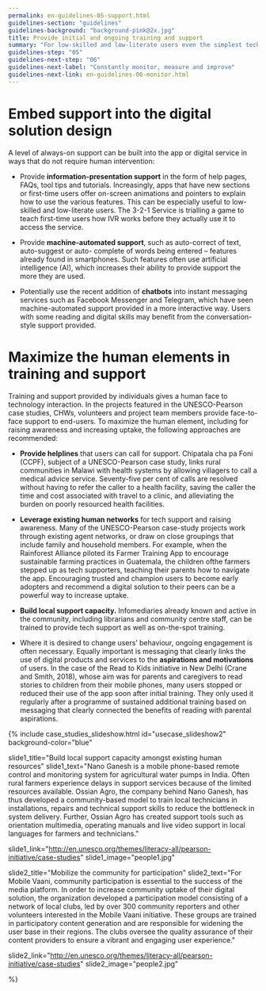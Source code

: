 ```yaml
---
permalink: en-guidelines-05-support.html
guidelines-section: "guidelines"
guidelines-background: "background-pink@2x.jpg"
title: Provide initial and ongoing training and support
summary: "For low-skilled and low-literate users even the simplest technology interactions can be challenging. There is a real need to provide training and support to these users as they encounter digital solutions for the first time – the onboarding process – and then continue with usage. For example, even for the 3-2-1 Service, whose IVR system requires the user only to listen to a range of options and press a number to make a selection, training and support was necessary. Training and support can be provided in the digital solution itself, as well as in real life. Further, raising awareness in the community and leveraging the ‘human network’ is essential to increasing uptake of the digital solution.."
guidelines-step: "05"
guidelines-next-step: "06"
guidelines-next-label: "Constantly monitor, measure and improve"
guidelines-next-link: en-guidelines-06-monitor.html
---
```



# Embed support into the digital solution design


A level of always-on support can be built into the app or digital service in ways that do not require human intervention:

- Provide **information-presentation support** in the form of help pages, FAQs, tool tips and tutorials. Increasingly, apps that have new sections or first-time users offer on-screen animations and pointers to explain how to use the various features. This can be especially useful to low-skilled and low-literate users. The 3-2-1 Service is trialling a game to teach first-time users how IVR works before they actually use it to access the service.


- Provide **machine-automated support**, such as auto-correct of text, auto-suggest or auto- complete of words being entered – features already found in smartphones. Such features often use artificial intelligence (AI), which increases their ability to provide support the more they are used.

- Potentially use the recent addition of **chatbots** into instant messaging services such as Facebook Messenger and Telegram, which have seen machine-automated support provided in a more interactive way. Users with some reading and digital skills may benefit from the conversation-style support provided.


# Maximize the human elements in training and support


 Training and support provided by individuals gives a human face to technology interaction.
 In the projects featured in the UNESCO-Pearson case studies, CHWs, volunteers and project team members provide face-to-face support to end-users.
 To maximize the human element, including for raising awareness and increasing uptake, the following approaches are recommended:

 - **Provide helplines** that users can call for support. Chipatala cha pa Foni (CCPF), subject of a UNESCO-Pearson case study, links rural communities in Malawi with health systems by allowing villagers to call a medical advice service. Seventy-five per cent of calls are resolved without having to refer the caller to a health facility, saving the caller the time and cost associated with travel to a clinic, and alleviating the burden on poorly resourced health facilities.


 - **Leverage existing human networks** for tech support and raising awareness. Many of the UNESCO-Pearson case-study projects work through existing agent networks, or draw on close groupings that include family and household members. For example, when the Rainforest Alliance piloted its Farmer Training App to encourage sustainable farming practices in Guatemala, the children ofthe farmers stepped up as tech supporters, teaching their parents how to navigate the app. Encouraging trusted and champion users to become early adopters and recommend a digital solution to their peers can be a powerful way to increase uptake.


 - **Build local support capacity.** Infomediaries already known and active in the community, including librarians and community centre staff, can be trained to provide tech support as well as on-the-spot training.

 - Where it is desired to change users’ behaviour, ongoing engagement is often necessary. Equally important is messaging that clearly links the use of digital products and services to the **aspirations and motivations** of users. In the case of the Read to Kids initiative in New Delhi (Crane and Smith, 2018), whose aim was for parents and caregivers to read stories to children from their mobile phones, many users stopped or reduced their use of the app soon after initial training. They
 only used it regularly after a programme of sustained additional training based on messaging that clearly connected the benefits of reading with parental aspirations.

 {% include case_studies_slideshow.html
 id="usecase_slideshow2"
 background-color="blue"

 slide1_title="Build local support capacity amongst existing human resources"
 slide1_text="Nano Ganesh is a mobile phone-based remote control and monitoring system for agricultural water pumps in India. Often rural farmers experience delays in support services because of the limited resources available. Ossian Agro, the company behind Nano Ganesh, has thus developed a community-based model to train local technicians in installations, repairs and technical support skills to reduce the bottleneck in system delivery. Further, Ossian Agro has created support tools such as orientation multimedia, operating manuals and live video support in local languages for farmers and technicians."

 slide1_link="http://en.unesco.org/themes/literacy-all/pearson-initiative/case-studies"
 slide1_image="people1.jpg"

 slide2_title="Mobilize the community for participation"
 slide2_text="For Mobile Vaani, community participation is essential to the success of the media platform. In order to increase community uptake of their digital solution, the organization developed a participation model consisting of a network of local clubs, led by over 300 community reporters and other volunteers interested in the Mobile Vaani initiative. These groups are trained in participatory content generation and are responsible for widening the user base in their regions. The clubs oversee the quality assurance of their content providers to ensure a vibrant and engaging user experience."

 slide2_link="http://en.unesco.org/themes/literacy-all/pearson-initiative/case-studies"
 slide2_image="people2.jpg"



 %}
